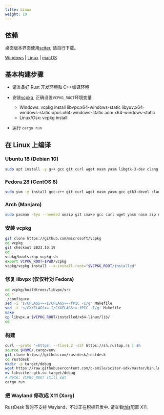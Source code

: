 ```yaml
---
title: Linux
weight: 10
---
```


## 依赖

桌面版本界面使用[sciter](https://sciter.com/), 请自行下载。

[Windows](https://raw.githubusercontent.com/c-smile/sciter-sdk/master/bin.win/x64/sciter.dll) |
[Linux](https://raw.githubusercontent.com/c-smile/sciter-sdk/master/bin.lnx/x64/libsciter-gtk.so) |
[macOS](https://raw.githubusercontent.com/c-smile/sciter-sdk/master/bin.osx/libsciter.dylib)

## 基本构建步骤

- 请准备好 Rust 开发环境和 C++编译环境

- 安装[vcpkg](https://github.com/microsoft/vcpkg), 正确设置`VCPKG_ROOT`环境变量

  - Windows: vcpkg install libvpx:x64-windows-static libyuv:x64-windows-static opus:x64-windows-static aom:x64-windows-static
  - Linux/Osx: vcpkg install

- 运行 `cargo run`

## 在 Linux 上编译

### Ubuntu 18 (Debian 10)

```sh
sudo apt install -y g++ gcc git curl wget nasm yasm libgtk-3-dev clang libxcb-randr0-dev libxdo-dev libxfixes-dev libxcb-shape0-dev libxcb-xfixes0-dev libasound2-dev libpulse-dev cmake
```

### Fedora 28 (CentOS 8)

```sh
sudo yum -y install gcc-c++ git curl wget nasm yasm gcc gtk3-devel clang libxcb-devel libxdo-devel libXfixes-devel pulseaudio-libs-devel cmake alsa-lib-devel
```

### Arch (Manjaro)

```sh
sudo pacman -Syu --needed unzip git cmake gcc curl wget yasm nasm zip make pkg-config clang gtk3 xdotool libxcb libxfixes alsa-lib pulseaudio
```

### 安装 vcpkg

```sh
git clone https://github.com/microsoft/vcpkg
cd vcpkg
git checkout 2023.10.19
cd ..
vcpkg/bootstrap-vcpkg.sh
export VCPKG_ROOT=$PWD/vcpkg
vcpkg/vcpkg install --x-install-root="$VCPKG_ROOT/installed"
```

### 修复 libvpx (仅仅针对 Fedora)

```sh
cd vcpkg/buildtrees/libvpx/src
cd *
./configure
sed -i 's/CFLAGS+=-I/CFLAGS+=-fPIC -I/g' Makefile
sed -i 's/CXXFLAGS+=-I/CXXFLAGS+=-fPIC -I/g' Makefile
make
cp libvpx.a $VCPKG_ROOT/installed/x64-linux/lib/
cd
```

### 构建

```sh
curl --proto '=https' --tlsv1.2 -sSf https://sh.rustup.rs | sh
source $HOME/.cargo/env
git clone https://github.com/rustdesk/rustdesk
cd rustdesk
mkdir -p target/debug
wget https://raw.githubusercontent.com/c-smile/sciter-sdk/master/bin.lnx/x64/libsciter-gtk.so
mv libsciter-gtk.so target/debug
# Note: VCPKG_ROOT still set
cargo run
```

### 把 Wayland 修改成 X11 (Xorg)

RustDesk 暂时不支持 Wayland，不过正在积极开发中.
请查看[this](https://docs.fedoraproject.org/en-US/quick-docs/configuring-xorg-as-default-gnome-session/)配置 X11.
